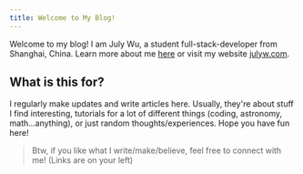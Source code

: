 ```yaml
---
title: Welcome to My Blog!
---
```

Welcome to my blog! I am July Wu, a student full-stack-developer from Shanghai, China. Learn more about me  [here](/about) or visit my website [julyw.com](https://julyw.com/). 

## What is this for?

I regularly make updates and write articles here. Usually, they're about stuff I find interesting, tutorials for a lot of different things (coding, astronomy, math...anything), or just random thoughts/experiences. Hope you have fun here!



> Btw, if you like what I write/make/believe, feel free to connect with me! (Links are on your left)


